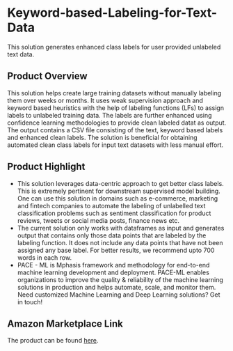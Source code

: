 # Keyword-based-Labeling-for-Text-Data
This solution generates enhanced class labels for user provided unlabeled text data.

## Product Overview

This solution helps create large training datasets without manually labeling them over weeks or months. It uses weak supervision approach and keyword based heuristics with the help of labeling functions (LFs) to assign labels to unlabeled training data. The labels are further enhanced using confidence learning methodologies to provide clean labeled datat as output. The output contains a CSV file consisting of the text, keyword based labels and enhanced clean labels. The solution is beneficial for obtaining automated clean class labels for input text datasets with less manual effort.

## Product Highlight 

* This solution leverages data-centric approach to get better class labels. This is extremely pertinent for downstream supervised model building. One can use this solution in domains such as  e-commerce, marketing and fintech companies to automate the labeling of unlabelled text classification problems such as sentiment classification for product reviews, tweets or social media posts, finance news etc.
* The current solution only works with dataframes as input and generates output that contains only those data points that are labeled by the labeling function. It does not include any data points that have not been assigned any base label. For better results, we recommend upto 700 words in each row.
* PACE - ML is Mphasis framework and methodology for end-to-end machine learning development and deployment. PACE-ML enables organizations to improve the quality & reliability of the machine learning solutions in production and helps automate, scale, and monitor them. Need customized Machine Learning and Deep Learning solutions? Get in touch!

## Amazon Marketplace Link
The product can be found [here](https://aws.amazon.com/marketplace/pp/prodview-w7czyu3coxbke).
